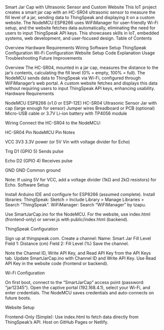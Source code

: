 Smart Jar Cap with Ultrasonic Sensor and Custom Website
This IoT project creates a smart jar cap with an HC-SR04 ultrasonic sensor to measure the fill level of a jar, sending data to ThingSpeak and displaying it on a custom website. The NodeMCU ESP8266 uses WiFiManager for user-friendly Wi-Fi setup, and the website fetches data automatically, eliminating the need for users to input ThingSpeak API keys. This showcases skills in IoT, embedded systems, web development, and user-focused design.
Table of Contents

Overview
Hardware Requirements
Wiring
Software Setup
ThingSpeak Configuration
Wi-Fi Configuration
Website Setup
Code Explanation
Usage
Troubleshooting
Future Improvements

Overview
The HC-SR04, mounted in a jar cap, measures the distance to the jar’s contents, calculating the fill level (0% = empty, 100% = full). The NodeMCU sends data to ThingSpeak via Wi-Fi, configured through WiFiManager’s web portal. A custom website fetches and displays this data without requiring users to input ThingSpeak API keys, enhancing usability.
Hardware Requirements

NodeMCU ESP8266 (v1.0 or ESP-12E)
HC-SR04 Ultrasonic Sensor
Jar with cap (large enough for sensor)
Jumper wires
Breadboard or PCB (optional)
Micro-USB cable or 3.7V Li-ion battery with TP4056 module

Wiring
Connect the HC-SR04 to the NodeMCU:



HC-SR04 Pin
NodeMCU Pin
Notes



VCC
3V3
3.3V power (or 5V Vin with voltage divider for Echo)


Trig
D1 (GPIO 5)
Sends pulse


Echo
D2 (GPIO 4)
Receives pulse


GND
GND
Common ground


Note: If using 5V for VCC, add a voltage divider (1kΩ and 2kΩ resistors) for Echo.
Software Setup

Install Arduino IDE and configure for ESP8266 (assumed complete).
Install libraries:
ThingSpeak: Sketch > Include Library > Manage Libraries > Search "ThingSpeak".
WiFiManager: Search “WiFiManager” by tzapu.


Use SmartJarCap.ino for the NodeMCU.
For the website, use index.html (frontend-only) or server.js with public/index.html (backend).

ThingSpeak Configuration

Sign up at thingspeak.com.
Create a channel:
Name: Smart Jar Fill Level
Field 1: Distance (cm)
Field 2: Fill Level (%)
Save the channel.


Note the Channel ID, Write API Key, and Read API Key from the API Keys tab.
Update SmartJarCap.ino with Channel ID and Write API Key.
Use Read API Key in the website code (frontend or backend).

Wi-Fi Configuration

On first boot, connect to the “SmartJarCap” access point (password: “jar12345”).
Open the captive portal (192.168.4.1), select your Wi-Fi, and enter credentials.
The NodeMCU saves credentials and auto-connects on future boots.

Website Setup

Frontend-Only (Simple):
Use index.html to fetch data directly from ThingSpeak’s API.
Host on GitHub Pages or Netlify.


